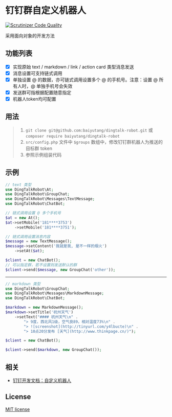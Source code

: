 # 钉钉群自定义机器人
[![Scrutinizer Code Quality](https://scrutinizer-ci.com/g/baiyutang/dingtalk/badges/quality-score.png?b=master&s=11172c454383990e38a320295a72cbd98f426cc6)](https://scrutinizer-ci.com/g/baiyutang/dingtalk/?branch=master)

采用面向对象的开发方法

## 功能列表
- [x] 实现原始 text / markdown / link / action card 类型消息发送
- [x] 消息设置可支持链式调用
- [x] 单独设置 @ 的数据，亦可链式调用设置多个 @ 的手机号。注意：设置 @ 所有人时，@ 单独手机号会失效
- [x] 发送群可指根据配置随意指定
- [x] 机器人token均可配置

## 用法
> 1. `git clone git@github.com:baiyutang/dingtalk-robot.git` 或 `composer require baiyutang/dingtalk-robot`
> 2. `src/config.php` 文件中 `$groups` 数组中，修改钉钉群机器人为推送的目标群 token
> 3. 参照示例组装代码

## 示例
```php
// text 类型
use DingTalkRobot\At;
use DingTalkRobot\GroupChat;
use DingTalkRobot\Messages\TextMessage;
use DingTalkRobot\ChatBot;

// 链式调用设置 @ 多个手机号
$at = new At();
$at->setMobile('181****3753')
    ->setMobile('181****3751');

// 链式调用设置消息内容
$message = new TextMessage();
$message->setContent('我就是我, 是不一样的烟火')
    ->setAt($at);

$client = new ChatBot();
// 可以指定群，若不设置则发送默认的群
$client->send($message, new GroupChat('other'));
```
---
```php
// markdown 类型
use DingTalkRobot\GroupChat;
use DingTalkRobot\Messages\MarkdownMessage;
use DingTalkRobot\ChatBot;

$markdown = new MarkdownMessage();
$markdown->setTitle('杭州天气')
    ->setText("#### 杭州天气\n" .
        "> 9度，西北风1级，空气良89，相对温度73%\n" .
        "> ![screenshot](http://tinyurl.com/y4lbucte)\n" .
        "> 10点20分发布 [天气](http://www.thinkpage.cn/)");

$client = new ChatBot();

$client->send($markdown, new GroupChat());
```
## 相关
* [钉钉开发文档：自定义机器人](https://open-doc.dingtalk.com/microapp/serverapi2/qf2nxq#-9)

## License
[MIT license](LICENSE)
